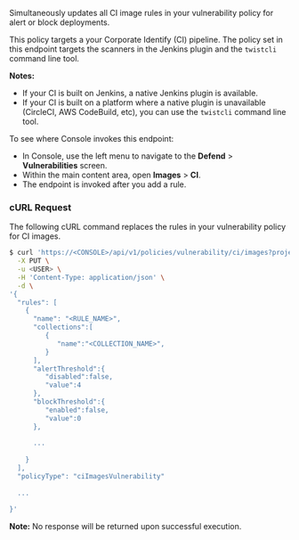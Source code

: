 Simultaneously updates all CI image rules in your vulnerability policy for alert or block deployments. 

This policy targets a your Corporate Identify (CI) pipeline.
The policy set in this endpoint targets the scanners in the Jenkins plugin and the `twistcli` command line tool.

**Notes:**

* If your CI is built on Jenkins, a native Jenkins plugin is available.
* If your CI is built on a platform where a native plugin is unavailable (CircleCI, AWS CodeBuild, etc), you can use the `twistcli` command line tool.

To see where Console invokes this endpoint:

* In Console, use the left menu to navigate to the **Defend** > **Vulnerabilities** screen.
* Within the main content area, open **Images** > **CI**.
* The endpoint is invoked after you add a rule.

### cURL Request

The following cURL command replaces the rules in your vulnerability policy for CI images.

```bash
$ curl 'https://<CONSOLE>/api/v1/policies/vulnerability/ci/images?project=<PROJECT>' \
  -X PUT \
  -u <USER> \
  -H 'Content-Type: application/json' \
  -d \
'{
  "rules": [
    {
      "name": "<RULE_NAME>",
      "collections":[
         {
            "name":"<COLLECTION_NAME>",
         }
      ],
      "alertThreshold":{
         "disabled":false,
         "value":4
      },
      "blockThreshold":{
         "enabled":false,
         "value":0
      },
      
      ...
      
    }
  ],
  "policyType": "ciImagesVulnerability"
  
  ...
  
}'
```

**Note:** No response will be returned upon successful execution.

